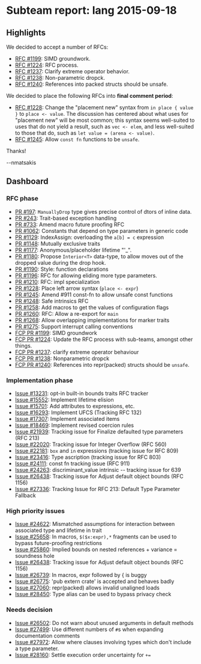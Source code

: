 # Subteam report: lang 2015-09-18

## Highlights

We decided to accept a number of RFCs:

- [RFC #1199](https://github.com/rust-lang/rfcs/pull/1199): SIMD groundwork.
- [RFC #1224](https://github.com/rust-lang/rfcs/pull/1224): RFC process.
- [RFC #1237](https://github.com/rust-lang/rfcs/pull/1237): Clarify extreme operator behavior.
- [RFC #1238](https://github.com/rust-lang/rfcs/pull/1238): Non-parametric dropck.
- [RFC #1240](https://github.com/rust-lang/rfcs/pull/1240): References
  into packed structs should be unsafe.
  
We decided to place the following RFCs into **final comment period**:

- [RFC #1228](https://github.com/rust-lang/rfcs/pull/1228): Change the
  "placement new" syntax from `in place { value }` to `place <-
  value`. The discussion has centered about what uses for "placement
  new" will be most common; this syntax seems well-suited to uses that
  do not yield a result, such as `vec <- elem`, and less well-suited
  to those that do, such as `let value = (arena <- value)`.
- [RFC #1245](https://github.com/rust-lang/rfcs/pull/1245): Allow `const fn`
  functions to be `unsafe`.
  
Thanks!

--nmatsakis
  
## Dashboard

### RFC phase

- [PR #197](https://github.com/rust-lang/rfcs/pull/197):
  `ManuallyDrop` type gives precise control of dtors of inline data.
- [PR #243](https://github.com/rust-lang/rfcs/pull/243):
  Trait-based exception handling
- [PR #733](https://github.com/rust-lang/rfcs/pull/733):
  Amend macro future proofing RFC
- [PR #1062](https://github.com/rust-lang/rfcs/pull/1062):
  Constants that depend on type parameters in generic code
- [PR #1129](https://github.com/rust-lang/rfcs/pull/1129):
  IndexAssign: overloading the `a[b] = c` expression
- [PR #1148](https://github.com/rust-lang/rfcs/pull/1148):
  Mutually exclusive traits
- [PR #1177](https://github.com/rust-lang/rfcs/pull/1177):
  Anonymous/placeholder lifetime "'_".
- [PR #1180](https://github.com/rust-lang/rfcs/pull/1180):
  Propose `Interior<T>` data-type, to allow moves out of the dropped value during the drop hook.
- [PR #1190](https://github.com/rust-lang/rfcs/pull/1190):
  Style: function declarations
- [PR #1196](https://github.com/rust-lang/rfcs/pull/1196):
  RFC for allowing eliding more type parameters.
- [PR #1210](https://github.com/rust-lang/rfcs/pull/1210):
  RFC: impl specialization
- [PR #1228](https://github.com/rust-lang/rfcs/pull/1228):
  Place left arrow syntax (`place <- expr`)
- [PR #1245](https://github.com/rust-lang/rfcs/pull/1245):
  Amend #911 const-fn to allow unsafe const functions
- [PR #1248](https://github.com/rust-lang/rfcs/pull/1248):
  Safe intrinsics RFC
- [PR #1258](https://github.com/rust-lang/rfcs/pull/1258):
  Add macros to get the values of configuration flags
- [PR #1260](https://github.com/rust-lang/rfcs/pull/1260):
  RFC: Allow a re-export for `main`
- [PR #1268](https://github.com/rust-lang/rfcs/pull/1268):
  Allow overlapping implementations for marker traits
- [PR #1275](https://github.com/rust-lang/rfcs/pull/1275):
  Support interrupt calling conventions
- [FCP PR #1199](https://github.com/rust-lang/rfcs/pull/1199):
  SIMD groundwork
- [FCP PR #1224](https://github.com/rust-lang/rfcs/pull/1224):
  Update the RFC process with sub-teams, amongst other things.
- [FCP PR #1237](https://github.com/rust-lang/rfcs/pull/1237):
  clarify extreme operator behaviour
- [FCP PR #1238](https://github.com/rust-lang/rfcs/pull/1238):
  Nonparametric dropck
- [FCP PR #1240](https://github.com/rust-lang/rfcs/pull/1240):
  References into repr(packed) structs should be `unsafe`.

### Implementation phase

- [Issue #13231](https://github.com/rust-lang/rust/issues/13231):
  opt-in built-in bounds traits RFC tracker
- [Issue #15552](https://github.com/rust-lang/rust/issues/15552):
  Implement lifetime elision
- [Issue #15701](https://github.com/rust-lang/rust/issues/15701):
  Add attributes to expressions, etc.
- [Issue #16293](https://github.com/rust-lang/rust/issues/16293):
  Implement UFCS (Tracking RFC 132)
- [Issue #17307](https://github.com/rust-lang/rust/issues/17307):
  Implement associated items
- [Issue #18469](https://github.com/rust-lang/rust/issues/18469):
  Implement revised coercion rules
- [Issue #21939](https://github.com/rust-lang/rust/issues/21939):
  Tracking issue for Finalize defaulted type parameters (RFC 213)
- [Issue #22020](https://github.com/rust-lang/rust/issues/22020):
  Tracking issue for Integer Overflow (RFC 560)
- [Issue #22181](https://github.com/rust-lang/rust/issues/22181):
  `box` and `in` expressions (tracking issue for RFC 809)
- [Issue #23416](https://github.com/rust-lang/rust/issues/23416):
  Type ascription (tracking issue for RFC 803)
- [Issue #24111](https://github.com/rust-lang/rust/issues/24111):
  const fn tracking issue (RFC 911)
- [Issue #24263](https://github.com/rust-lang/rust/issues/24263):
  discriminant_value intrinsic -- tracking issue for 639
- [Issue #26438](https://github.com/rust-lang/rust/issues/26438):
  Tracking issue for Adjust default object bounds (RFC 1156)
- [Issue #27336](https://github.com/rust-lang/rust/issues/27336):
  Tracking Issue for RFC 213: Default Type Parameter Fallback

### High priority issues

- [Issue #24622](https://github.com/rust-lang/rust/issues/24622):
  Mismatched assumptions for interaction between associated type and lifetime in trait
- [Issue #25658](https://github.com/rust-lang/rust/issues/25658):
  In macros, `$($x:expr),*` fragments can be used to bypass future-proofing restrictions
- [Issue #25860](https://github.com/rust-lang/rust/issues/25860):
  Implied bounds on nested references + variance = soundness hole
- [Issue #26438](https://github.com/rust-lang/rust/issues/26438):
  Tracking issue for Adjust default object bounds (RFC 1156)
- [Issue #26739](https://github.com/rust-lang/rust/issues/26739):
  In macros, expr followed by { is buggy
- [Issue #26775](https://github.com/rust-lang/rust/issues/26775):
  'pub extern crate' is accepted and behaves badly
- [Issue #27060](https://github.com/rust-lang/rust/issues/27060):
  repr(packed) allows invalid unaligned loads
- [Issue #28450](https://github.com/rust-lang/rust/issues/28450):
  Type alias can be used to bypass privacy check

### Needs decision

- [Issue #26502](https://github.com/rust-lang/rust/pull/26502):
  Do not warn about unused arguments in default methods
- [Issue #27499](https://github.com/rust-lang/rust/pull/27499):
  Use different numbers of `#`s when expanding documentation comments
- [Issue #27972](https://github.com/rust-lang/rust/pull/27972):
  Allow where clauses involving types which don't include a type parameter.
- [Issue #28160](https://github.com/rust-lang/rust/issues/28160):
  Settle execution order uncertainty for `+=`
